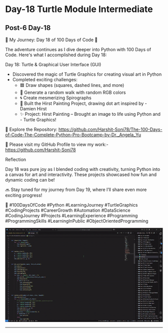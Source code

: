 # Day-18 Turtle Module Intermediate

## Post-6 Day-18

🌟 My Journey: Day 18 of 100 Days of Code 🌟

The adventure continues as I dive deeper into Python with 100 Days of Code.
Here's what I accomplished during Day 18:

Day 18: Turtle & Graphical User Interface (GUI)

- Discovered the magic of Turtle Graphics for creating visual art in Python
- Completed exciting challenges:
  - 🟦 Draw shapes (squares, dashed lines, and more)
  - 🌈 Generate a random walk with random RGB colors
  - 🌀 Create mesmerizing Spirographs
  - 🎨 Built the Hirst Painting Project, drawing dot art inspired by - Damien Hirst
  - ✨ Project: Hirst Painting – Brought an image to life using Python and - Turtle Graphics!

🔗 Explore the Repository: <https://github.com/Harshit-Soni78/The-100-Days-of-Code-The-Complete-Python-Pro-Bootcamp-by-Dr._Angela_Yu>

📂 Please visit my GitHub Profile to view my work:- <https://github.com/Harshit-Soni78>

Reflection

Day 18 was pure joy as I blended coding with creativity, turning Python into a canvas for art and interactivity. These projects showcased how fun and dynamic coding can be!

🔜 Stay tuned for my journey from Day 19, where I’ll share even more exciting progress!

🚀 #100DaysOfCode #Python #LearningJourney #TurtleGraphics #CodingProjects #CareerGrowth #Automation #DataScience #CodingJourney #Projects #LearningExperience #Programming #ProgrammingSkills #LearningInPublic #ObjectOrientedProgramming

<img height=300px src="Post Pics/Post-6 Day-18/Day-18.1.gif">

---
